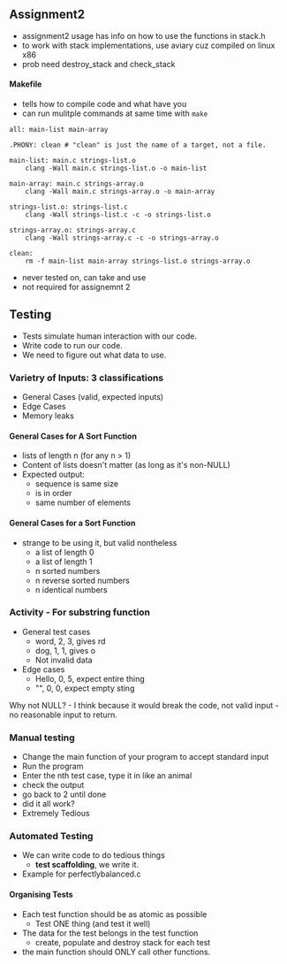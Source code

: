 ## Assignment2
- assignment2 usage has info on how to use the functions in stack.h
- to work with stack implementations, use aviary cuz compiled on linux x86
- prob need destroy_stack and check_stack

#### Makefile
- tells how to compile code and what have you
- can run mulitple commands at same time with `make`

```
all: main-list main-array

.PHONY: clean # "clean" is just the name of a target, not a file.

main-list: main.c strings-list.o
	clang -Wall main.c strings-list.o -o main-list

main-array: main.c strings-array.o
	clang -Wall main.c strings-array.o -o main-array

strings-list.o: strings-list.c
	clang -Wall strings-list.c -c -o strings-list.o

strings-array.o: strings-array.c
	clang -Wall strings-array.c -c -o strings-array.o

clean:
	rm -f main-list main-array strings-list.o strings-array.o
```

- never tested on, can take and use
- not required for assignemnt 2

## Testing
- Tests simulate human interaction with our code.
- Write code to run our code.
- We need to figure out what data to use.

### Varietry of Inputs: 3 classifications
- General Cases (valid, expected inputs)
- Edge Cases 
- Memory leaks

#### General Cases for A Sort Function
- lists of length n (for any n > 1)
- Content of lists doesn't matter (as long as it's non-NULL)
- Expected output:
    - sequence is same size
    - is in order
    - same number of elements

#### General Cases for a Sort Function
- strange to be using it, but valid nontheless
    - a list of length 0
    - a list of length 1
    - n sorted numbers
    - n reverse sorted numbers
    - n identical numbers

### Activity - For substring function
- General test cases
    - word, 2, 3, gives rd
    - dog, 1, 1, gives o
    - Not invalid data
- Edge cases
    - Hello, 0, 5, expect entire thing
    - "", 0, 0, expect empty sting


Why not NULL?
    - I think because it would break the code, not valid input
        - no reasonable input to return.

### Manual testing
- Change the main function of your program to accept standard input
- Run the program
- Enter the nth test case, type it in like an animal
- check the output
- go back to 2 until done
- did it all work?
- Extremely Tedious

### Automated Testing
- We can write code to do tedious things
    - **test scaffolding**, we write it.
- Example for perfectlybalanced.c

#### Organising Tests
- Each test function should be as atomic as possible
    - Test ONE thing (and test it well)
- The data for the test belongs in the test function
    - create, populate and destroy stack for each test
- the main function should ONLY call other functions.

